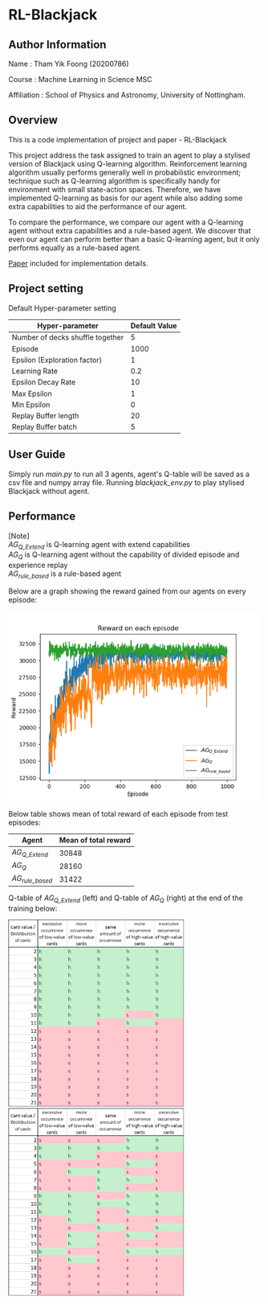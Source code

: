# RL-Blackjack

## Author Information

Name : Tham Yik Foong (20200786)

Course : Machine Learning in Science MSC

Affiliation : School of Physics and Astronomy, University of Nottingham.

## Overview

This is a code implementation of project and paper - RL-Blackjack

This project address the task assigned to train an agent to play a stylised version of Blackjack using Q-learning algorithm. Reinforcement learning algorithm usually performs generally well in probabilistic environment; technique such as Q-learning algorithm is specifically handy for environment with small state-action spaces. Therefore, we have implemented Q-learning as basis for our agent while also adding some extra capabilities to aid the performance of our agent. 

To compare the performance, we compare our agent with a Q-learning agent without extra capabilities and a rule-based agent. We discover that even our agent can perform better than a basic Q-learning agent, but it only performs equally as a rule-based agent.

[Paper](https://github.com/zfoong/RL-Blackjack/blob/master/RL_Blacjack_Project_and_Paper_B3.pdf) included for implementation details.

## Project setting

Default Hyper-parameter setting

| Hyper-parameter | Default Value |
| --- | --- |
| Number of decks shuffle together | 5 |
| Episode | 1000 |
| Epsilon (Exploration factor) | 1 |
| Learning Rate | 0.2 |
| Epsilon Decay Rate | 10 |
| Max Epsilon | 1 |
| Min Epsilon | 0 |
| Replay Buffer length | 20 |
| Replay Buffer batch | 5 |

## User Guide

Simply run *main.py* to run all 3 agents, agent's Q-table will be saved as a csv file and numpy array file.
Running *blackjack_env.py* to play stylised Blackjack without agent.

## Performance

[Note]  
*AG<sub>Q_Extend</sub>* is Q-learning agent with extend capabilities  
*AG<sub>Q</sub>* is Q-learning agent without the capability of divided episode and experience replay  
*AG<sub>rule_based</sub>* is a rule-based agent  

Below are a graph showing the reward gained from our agents on every episode:

<img src="Reward on each episode.png" alt="Reward on each episode">

Below table shows mean of total reward of each episode from test episodes:

| Agent | Mean of total reward |
| --- | --- |
| *AG<sub>Q_Extend</sub>* | 30848 |
| *AG<sub>Q</sub>* | 28160 |
| *AG<sub>rule_based</sub>* | 31422 |

Q-table of *AG<sub>Q_Extend</sub>* (left) and Q-table of *AG<sub>Q</sub>* (right) at the end of the training below:

<div class="row">
<img src="q_table_q_extend.PNG" width="350">
<img src="q_table_q.PNG" width="350">
</div>

